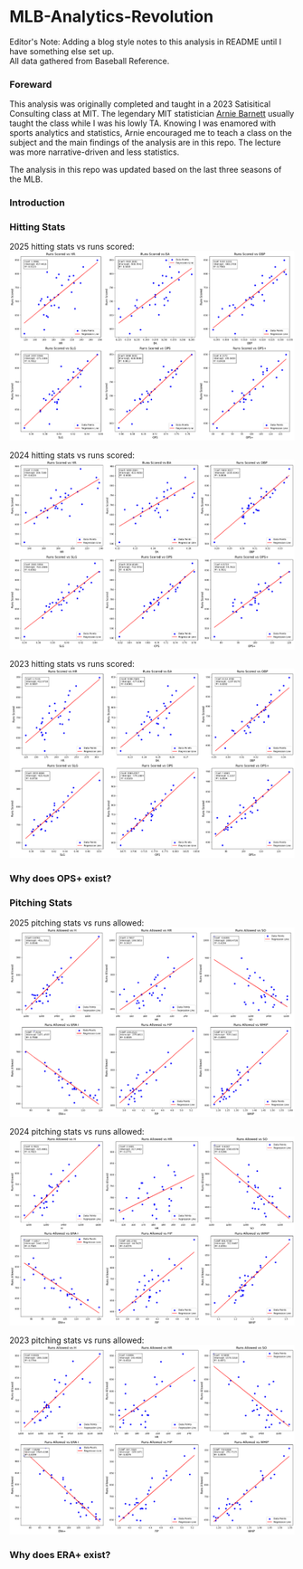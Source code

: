 # MLB-Analytics-Revolution
Editor's Note: Adding a blog style notes to this analysis in README until I have something else set up.  
All data gathered from Baseball Reference.  

### Foreward  
This analysis was originally completed and taught in a 2023 Satisitical Consulting class at MIT. The legendary MIT statistician [Arnie Barnett](https://mitsloan.mit.edu/faculty/directory/arnold-i-barnett) usually taught the class while I was his lowly TA. Knowing I was enamored with sports analytics and statistics, Arnie encouraged me to teach a class on the subject and the main findings of the analysis are in this repo. The lecture was more narrative-driven and less statistics.  

The analysis in this repo was updated based on the last three seasons of the MLB.

### Introduction  

### Hitting Stats  
2025 hitting stats vs runs scored:  
![2025 Hitting Stats vs Runs Scored](https://github.com/TenoBall/MLB-Analytics-Revolution/blob/main/2025%20MLB%20Runs%20Scored%20Plots.png)

2024 hitting stats vs runs scored:  
![2024 Hitting Stats vs Runs Scored](https://github.com/TenoBall/MLB-Analytics-Revolution/blob/main/2024%20MLB%20Runs%20Scored%20Plots.png)

2023 hitting stats vs runs scored:  
![2023 Hitting Stats vs Runs Scored](https://github.com/TenoBall/MLB-Analytics-Revolution/blob/main/2023%20MLB%20Runs%20Scored%20Plots.png)


### Why does OPS+ exist?

### Pitching Stats  
2025 pitching stats vs runs allowed:  
![2025 Hitting Stats vs Runs Scored](https://github.com/TenoBall/MLB-Analytics-Revolution/blob/main/2025%20MLB%20Runs%20Allowed%20Plots.png)

2024 pitching stats vs runs allowed:  
![2024 Hitting Stats vs Runs Scored](https://github.com/TenoBall/MLB-Analytics-Revolution/blob/main/2024%20MLB%20Runs%20Allowed%20Plots.png)

2023 pitching stats vs runs allowed:  
![2023 Hitting Stats vs Runs Scored](https://github.com/TenoBall/MLB-Analytics-Revolution/blob/main/2023%20MLB%20Runs%20Allowed%20Plots.png)

### Why does ERA+ exist?

